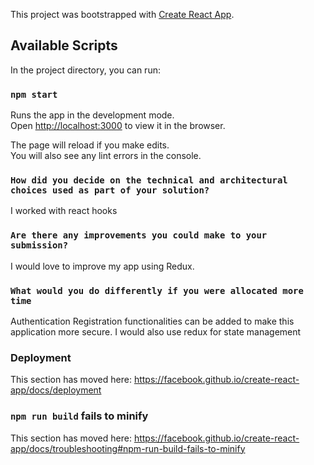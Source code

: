 This project was bootstrapped with [Create React App](https://github.com/facebook/create-react-app).

## Available Scripts

In the project directory, you can run:

### `npm start`

Runs the app in the development mode.<br />
Open [http://localhost:3000](http://localhost:3000) to view it in the browser.

The page will reload if you make edits.<br />
You will also see any lint errors in the console.

### `How did you decide on the technical and architectural choices used as part of your solution? `

I worked with react hooks 

### `Are there any improvements you could make to your submission?`

I would love to improve my app using Redux.



### `What would you do differently if you were allocated more time`
Authentication Registration functionalities can be added to make
this application more secure. I would also use redux for state management


### Deployment

This section has moved here: https://facebook.github.io/create-react-app/docs/deployment

### `npm run build` fails to minify

This section has moved here: https://facebook.github.io/create-react-app/docs/troubleshooting#npm-run-build-fails-to-minify
